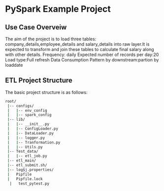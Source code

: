 # PySpark Example Project

## Use Case Overveiw
The aim of the project is to load three tables: company_details,employee_details and salary_details
into raw layer.It is expected to transform and join these tables to calculate final salary along with other details.
Frequency: daily
Expected number of records per day:20
Load type:Full refresh
Data Consumption Pattern by downstream:partion by loaddate
## ETL Project Structure

The basic project structure is as follows:

```bash
root/
 |-- configs/
 |   |-- env_config
 |   |-- spark_config
 |-- lib/
 |   |-- __init__.py
 |   |-- ConfigLoader.py
 |   |-- DataLoader.py
 |   |-- logger.py
 |   |-- Tranformation.py
 |   |-- Utils.py
 |-- Test_data/
 |   |-- etl_job.py
 |-- etl_main/
 |-- etl_submit.sh/
 |-- log$j.properties/
 |   Pipfile
 |   Pipfile.lock
  |   test_pytest.py
```

